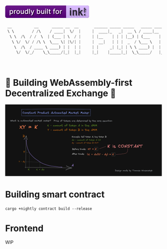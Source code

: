 [![Built with ink!](https://raw.githubusercontent.com/paritytech/ink/master/.images/built-for-ink.svg)](https://github.com/paritytech/ink)

```rust
 __          __      _____ __  __       ______ _____ _____   _____ _______       _____  ________   __
 \ \        / /\    / ____|  \/  |     |  ____|_   _|  __ \ / ____|__   __|     |  __ \|  ____\ \ / /
  \ \  /\  / /  \  | (___ | \  / |     | |__    | | | |__) | (___    | |        | |  | | |__   \ V / 
   \ \/  \/ / /\ \  \___ \| |\/| |     |  __|   | | |  _  / \___ \   | |        | |  | |  __|   > <  
    \  /\  / ____ \ ____) | |  | |     | |     _| |_| | \ \ ____) |  | |        | |__| | |____ / . \ 
     \/  \/_/    \_\_____/|_|  |_|     |_|    |_____|_|  \_\_____/   |_|        |_____/|______/_/ \_\
                                                                                                     
                                                                                                     
```
# :dizzy: Building WebAssembly-first Decentralized Exchange :dizzy:

<img src="./resources/dex.jpg" alt="DEX" title="DEX">

# Building smart contract

`cargo +nightly contract build --release`

# Frontend

WIP
